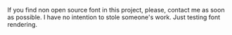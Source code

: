 If you find non open source font in this project, please, contact me as soon as possible.
I have no intention to stole someone's work. Just testing font rendering.